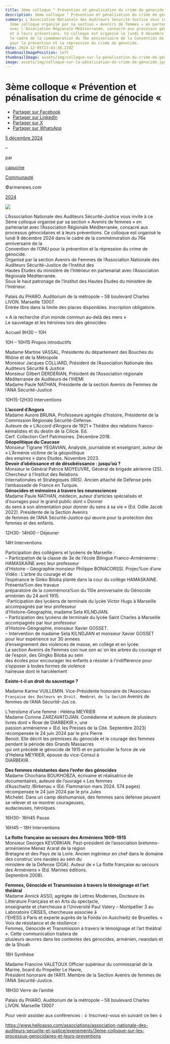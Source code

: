 ```yaml
---
title: 3ème colloque " Prévention et pénalisation du crime de génocide "
description: 3ème colloque " Prévention et pénalisation du crime de génocide "
summary: L’Association Nationale des Auditeurs Sécurité-Justice vous invite à ce
  3ème colloque organisé par sa section « Avenirs de femmes » en partenariat
  avec l’Association Régionale Méditerranée, consacré aux processus génocidaires
  et à leurs préventions. Ce colloque est organisé le lundi 9 décembre 2024 dans
  le cadre de la commémoration du 76e anniversaire de la Convention de l’ONU
  pour la prévention et la répression du crime de génocide.
date: 2024-12-05T23:43:38.219Z
thumbnailImagePosition: left
thumbnailImage: assets/img/colloque-sur-la-pénalisation-du-crime-de-génocide.jpg
image: assets/img/colloque-sur-la-pénalisation-du-crime-de-génocide.jpg
---
```

<!--StartFragment-->

# 3ème colloque « Prévention et pénalisation du crime de génocide « 

* [Partager sur Facebook](https://www.facebook.com/sharer/sharer.php?u=https%3A%2F%2Fwww.armenews.com%2F3eme-colloque-prevention-et-penalisation-du-crime-de-genocide%2F&title=3%C3%A8me%20colloque%20%20%C2%AB%C2%A0Pr%C3%A9vention%20et%20p%C3%A9nalisation%20du%20crime%20de%20g%C3%A9nocide%20%C2%AB%C2%A0)
* [Partager sur LinkedIn](https://www.linkedin.com/shareArticle?mini=true&url=https%3A%2F%2Fwww.armenews.com%2F3eme-colloque-prevention-et-penalisation-du-crime-de-genocide%2F&title=3%C3%A8me%20colloque%20%20%C2%AB%C2%A0Pr%C3%A9vention%20et%20p%C3%A9nalisation%20du%20crime%20de%20g%C3%A9nocide%20%C2%AB%C2%A0)
* [Partager sur X](https://x.com/share?url=https%3A%2F%2Fwww.armenews.com%2F3eme-colloque-prevention-et-penalisation-du-crime-de-genocide%2F&text=3%C3%A8me%20colloque%20%20%C2%AB%C2%A0Pr%C3%A9vention%20et%20p%C3%A9nalisation%20du%20crime%20de%20g%C3%A9nocide%20%C2%AB%C2%A0)
* [Partager sur WhatsApp](https://api.whatsapp.com/send?text=3%C3%A8me%20colloque%20%20%C2%AB%C2%A0Pr%C3%A9vention%20et%20p%C3%A9nalisation%20du%20crime%20de%20g%C3%A9nocide%20%C2%AB%C2%A0%20%E2%80%94%20https%3A%2F%2Fwww.armenews.com%2F3eme-colloque-prevention-et-penalisation-du-crime-de-genocide%2F)

[5 décembre 2024](https://www.armenews.com/3eme-colloque-prevention-et-penalisation-du-crime-de-genocide/)

–

par

[capucine](https://www.armenews.com/author/capucine/)

[Communauté](https://www.armenews.com/categorie/communaute/)

©armenews.com

[2024](https://www.armenews.com/3eme-colloque-prevention-et-penalisation-du-crime-de-genocide/)

![](https://www.armenews.com/wp-content/uploads/2024/12/arton122001.jpg)

L’Association Nationale des Auditeurs Sécurité-Justice vous invite à ce 3ème colloque organisé par sa section « Avenirs de femmes » en partenariat avec l’Association Régionale Méditerranée, consacré aux processus génocidaires et à leurs préventions. Ce colloque est organisé le lundi 9 décembre 2024 dans le cadre de la commémoration du 76e anniversaire de la\
Convention de l’ONU pour la prévention et la répression du crime de génocide.\
Organisé par la section Avenirs de Femmes de l’Association Nationale des Auditeurs Sécurité-Justice de l’Institut des\
Hautes Etudes du ministère de l’Intérieur en partenariat avec l’Association Régionale Méditerranée.\
Sous le haut patronage de l’Institut des Hautes Etudes du ministère de l’Intérieur.

Palais du PHARO. Auditorium de la métropole – 58 boulevard Charles LIVON. Marseille 13007.\
Entrée libre dans la limite des places disponibles. Inscription obligatoire.

« A la recherche d’un monde commun au-delà des mers »\
Le sauvetage et les héroïnes lors des génocides

Accueil 9H30 – 10H

10H – 10H15 Propos introductifs

Madame Martine VASSAL, Présidente du département des Bouches du Rhône et de la Métropole\
Monsieur Jacques COLLIARD, Président de l’Association Nationale des Auditeurs Sécurité & Justice\
Monsieur Gilbert DERDERIAN, Président de l’Association régionale Méditerranée de Auditeurs de l’IHEMI\
Madame Paule NATHAN, Présidente de la section Avenirs de Femmes de l’ANA Sécurité-Justice

10H15-12H30 Interventions

**L’accord d’Angora**\
Madame Aurore BRUNA, Professeure agrégée d’histoire, Présidente de la Commission Régionale Sécurité-Défense.\
Auteure de « L’Accord d’Angora de 1921 » Théâtre des relations franco-kémalistes et du destin de la Cilicie. Ed.\
Cerf. Collection Cerf Patrimoines. Décembre 2018.\
**Géopolitique du Caucase**\
Monsieur Tigrane YEGAVIAN, Analyste, journaliste et enseignant, auteur de « L’Arménie victime de la géopolitique\
des empires » dans Etudes. Novembre 2023.\
**Devoir d’obéissance et de désobéissance : jusqu’où ?**\
Monsieur le Général Patrice MOYEUVRE, Général de brigade aérienne (2S). Chercheur à l’Institut des Relations\
Internationales et Stratégiques (IRIS). Ancien attaché de Défense près l’ambassade de France en Turquie.\
**Génocides et mémoires à travers les neurosciences**\
Madame Paule NATHAN, médecin, auteur d’articles spécialisés et d’ouvrages pour le grand public dont « Donner\
du sens à son alimentation pour donner du sens à sa vie » (Ed. Odile Jacob 2022). Présidente de la Section Avenirs\
de femmes de l’ANA Sécurité-Justice qui œuvre pour la protection des femmes et des enfants.

12H30- 14H00 – Déjeuner

14H Interventions

Participation des collégiens et lycéens de Marseille :\
– Participation de la classe de 3e de l’école Bilingue Franco-Arménienne : HAMASKAÏNE avec leur professeur\
d’Histoire – Géographie monsieur Philippe BONACORSSI. Projec%on d’une Vidéo : L’arbre du courage et de\
l’espérance le Ginko Biloba planté dans la cour du collège HAMASKAINE. Présenta%on des travaux\
préparatoire de la commémora%on du 110e anniversaire du Génocide arménien du 24 avril 1915.\
-Participation des lycéens de terminale du lycée Victor Hugo à Marseille accompagnés par leur professeur\
d’Histoire-Géographie, madame Seta KILNDJIAN.\
– Participation des lycéens de terminale du lycée Saint Charles à Marseille accompagnés par leur professeur\
d’Histoire-Géographie, monsieur Xavier GOSSET.\
– Intervention de madame Seta KILNDJIAN et monsieur Xavier GOSSET pour leur expérience sur 30 années\
d’enseignement des violences de masse, en collège et en lycée.\
La section Avenirs de Femmes con\`nue son ac\`on les arbres du courage et de l’espoir, des Gingko Biloba au sein\
des écoles pour encourager les enfants à résister à l’indifférence pour s’opposer à toutes formes de violence\
haineuse dont le harcèlement

**Existe-t-il un droit du sauvetage ?**

Madame Karine VUILLEMIN. Vice-Présidente honoraire de l’Associa`on Française des Docteurs en Droit. Membre\
de la Sec\`on Avenirs de femmes de l’ANA Sécurité́-Jus\`ce.

L’héroïsme d’une femme : Héléna MEYRIER\
Madame Corinne ZARZAVATDJIAN. Comédienne et auteure de plusieurs livres dont « Rose de DIARBEKIR », une\
passion arménienne » (Ed. les Presses de la Cité. Septembre 2023) récompensée le 24 juin 2024 par le prix Pierre\
Benoit. Elle décrit les prémisses du génocide et le courage des femmes pendant la période des Grands Massacres\
qui ont précédé le génocide de 1915 et en particulier la force de vie d’Helena MEYRIER, épouse du vice-Consul à\
DIARBEKIR.

**Des femmes résistantes dans l’enfer des génocides**\
Madame Chochana BOUKHOBZA, écrivaine et réalisatrice de documentaires, auteure de l’ouvrage « Les femmes\
d’Auschwitz /Birkenau » (Ed. Flammarion mars 2024. 574 pages) récompensée le 24 juin 2024 par le prix Jules\
Michelet. Dans un camp déshumanisé, des femmes sans défense peuvent se relever et se montrer courageuses,\
audacieuses, héroïques.

16H30- 16H45 Pause

16H45 – 18H Interventions

**La flotte française au secours des Arméniens 1909-1915**\
Monsieur Georges KEVORKIAN. Past-président de l’association bretonno-arménienne Menez Ararat de la région\
Bretagne et des Pays de la Loire. Ancien ingénieur en chef dans le domaine des construc`ons navales au sein du\
ministère de la Défense (DGA). Auteur de « La flotte française au secours des Arméniens » (Ed. Marines éditions.\
Septembre 2008).

**Femmes, Génocide et Transmission à travers le témoignage et l’art théâtral**\
Madame Annick ASSO, agrégée de Lettres Modernes, Docteure ès Littérature Française et en Arts du spectacle,\
enseignante et chercheuse à l’Université́ Paul Valery – Montpellier 3 au Laboratoire CRISES, chercheuse associée à\
l’EHESS à Paris et experte auprès de la Fonda`on Auschwitz de Bruxelles. « Voix de résistance et de résilience :\
Femmes, Génocide et Transmission à travers le témoignage et l’art théâtral ». Cette communication traitera de\
plusieurs œuvres dans les contextes des génocides, arménien, rwandais et de la Shoah

18H Synthèse

Madame Francine VALETOUX Officier supérieur du commissariat de la Marine, board du Propeller Le Havre,\
Président honoraire de l’AR11. Membre de la Section Avenirs de femmes de l’ANA Sécurité́-Justice.

18H30 Verre de l’amitié

Palais du PHARO. Auditorium de la métropole – 58 boulevard Charles LIVON. Marseille 13007

Pour venir assister aux conférences : ↓ Inscrivez-vous en suivant ce lien ↓

https://www.helloasso.com/associations/association-nationale-des-auditeurs-securite-et-justice/evenements/3eme-colloque-sur-les-processus-genocidaires-et-leurs-preventions

<!--EndFragment-->